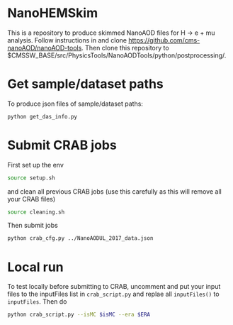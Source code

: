 # NanoHEMSkim
This is a repository to produce skimmed NanoAOD files for H -> e + mu analysis. Follow instructions in and clone https://github.com/cms-nanoAOD/nanoAOD-tools. Then clone this repository to $CMSSW_BASE/src/PhysicsTools/NanoAODTools/python/postprocessing/.
# Get sample/dataset paths
To produce json files of sample/dataset paths:
```bash
python get_das_info.py 
```
# Submit CRAB jobs
First set up the env
```bash
source setup.sh 
```
and clean all previous CRAB jobs (use this carefully as this will remove all your CRAB files)
```bash
source cleaning.sh 
```
Then submit jobs
```bash
python crab_cfg.py ../NanoAODUL_2017_data.json 
```
# Local run
To test locally before submitting to CRAB, uncomment and put your input files to the inputFiles list in ```crab_script.py``` and replae all ```inputFiles()``` to ```inputFiles```. Then do
```bash
python crab_script.py --isMC $isMC --era $ERA
```
